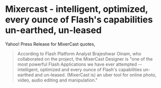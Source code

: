 # Mixercast - intelligent, optimized, every ounce of Flash's capabilities un-earthed, un-leased

Yahoo! Press Release for MixerCast quotes,

> According to Flash Platform Analyst Brajeshwar Oinam, who collaborated on the project, the MixerCast Designer is "one of the most powerful Flash Applications we have ever attempted -- intelligent, optimized and every ounce of Flash's capabilities un-earthed and un-leased. (MixerCast is) an uber tool for online photo, video, audio editing and manipulation."